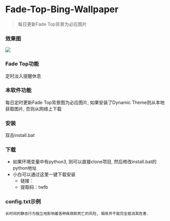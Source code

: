 # Fade-Top-Bing-Wallpaper
> 每日更新Fade Top背景为必应图片


### 效果图
![](example.gif)

### Fade Top功能
定时淡入提醒休息

### 本软件功能
每日定时更新Fade Top背景图为必应图片, 如果安装了Dynamic Theme则从本地获取图片, 否则从网络上下载

### 安装
双击install.bat

### 下载
- 如果环境变量中有python3, 则可以直接clone项目, 然后修改install.bat的python地址
- 小白可以通过这里一键下载安装
    - 链接： 
    - 提取码：twfb
 
### config.txt示例
```
长时间的静态行为独立地影响着各种疾病和死亡的风险, 锻炼并不能完全抵消其危害.
```
